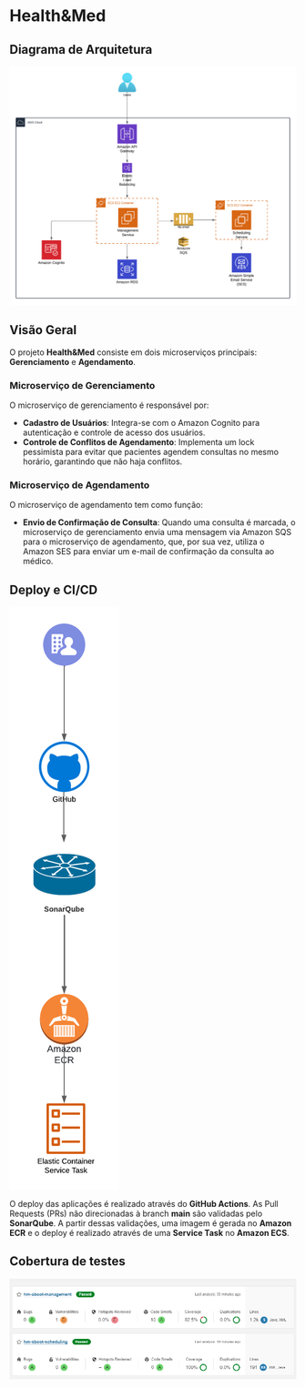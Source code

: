 # Health&Med
## Diagrama de Arquitetura
![Diagrama de Arquitetura](assets/diagrama.png)

## Visão Geral

O projeto **Health&Med** consiste em dois microserviços principais: **Gerenciamento** e **Agendamento**.

### Microserviço de Gerenciamento

O microserviço de gerenciamento é responsável por:

- **Cadastro de Usuários**: Integra-se com o Amazon Cognito para autenticação e controle de acesso dos usuários.
- **Controle de Conflitos de Agendamento**: Implementa um lock pessimista para evitar que pacientes agendem consultas no mesmo horário, garantindo que não haja conflitos.

### Microserviço de Agendamento

O microserviço de agendamento tem como função:

- **Envio de Confirmação de Consulta**: Quando uma consulta é marcada, o microserviço de gerenciamento envia uma mensagem via Amazon SQS para o microserviço de agendamento, que, por sua vez, utiliza o Amazon SES para enviar um e-mail de confirmação da consulta ao médico.




## Deploy e CI/CD
![Fluxo de Deploy CI/CD](assets/cicd.png)

O deploy das aplicações é realizado através do **GitHub Actions**. As Pull Requests (PRs) não direcionadas à branch **main** são validadas pelo **SonarQube**. A partir dessas validações, uma imagem é gerada no **Amazon ECR** e o deploy é realizado através de uma **Service Task** no **Amazon ECS**.


## Cobertura de testes
![img.png](img.png)